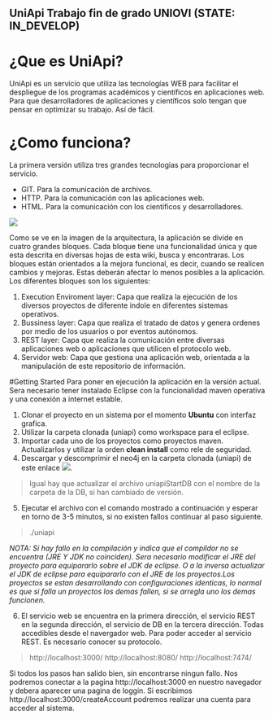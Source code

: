 ## UniApi Trabajo fin de grado UNIOVI (STATE: IN_DEVELOP)

# ¿Que es UniApi?
UniApi es un servicio que utiliza las tecnologías WEB para facilitar el despliegue de los programas académicos y científicos en aplicaciones web. Para que desarrolladores de aplicaciones y científicos solo tengan que pensar en optimizar su trabajo. Así de fácil.

# ¿Como funciona?
La primera versión utiliza tres grandes tecnologias para proporcionar el servicio.
* GIT. Para la comunicación de archivos.
* HTTP. Para la comunicación con las aplicaciones web.
* HTML. Para la comunicación con los científicos y desarrolladores.

![](http://imageshack.com/a/img922/4170/JUEwVz.jpg)

Como se ve en la imagen de la arquitectura, la aplicación se divide en cuatro grandes bloques. Cada bloque tiene una funcionalidad única y que esta descrita en diversas hojas de esta wiki, busca y encontraras. Los bloques están orientados a la mejora funcional, es decir, cuando se realicen cambios y mejoras. Estas deberán afectar lo menos posibles a la aplicación. Los diferentes bloques son los siguientes:

1. Execution Enviroment layer: Capa que realiza la ejecución de los diversos proyectos de diferente indole en diferentes sistemas operativos.
2. Bussiness layer: Capa que realiza el tratado de datos y genera ordenes por medio de los usuarios o por eventos autónomos.
3. REST layer: Capa que realiza la comunicación entre diversas aplicaciones web o aplicaciones que utilicen el protocolo web.
4. Servidor web: Capa que gestiona una aplicación web, orientada a la manipulación de este repositorio de información.

#Getting Started
Para poner en ejecución la aplicación en la versión actual. Sera necesario tener instalado Eclipse con la funcionalidad maven operativa y una conexión a internet estable.

1. Clonar el proyecto en un sistema por el momento **Ubuntu** con interfaz grafica.
2. Utilizar la carpeta clonada (uniapi) como workspace para el eclipse.
3. Importar cada uno de los proyectos como proyectos maven. Actualizarlos y utilizar la orden **clean install** como rele de seguridad.
4. Descargar y descomprimir el neo4j en la carpeta clonada (uniapi) de este enlace ![](https://neo4j.com/download/?ref=home).
> Igual hay que actualizar el archivo uniapiStartDB con el nombre de la carpeta de la DB, si han cambiado de versión.
5. Ejecutar el archivo con el comando mostrado a continuación y esperar en torno de 3-5 minutos, si no existen fallos continuar al paso siguiente.

> ./uniapi

*NOTA: Si hay fallo en la compilación y indica que el compildor no se encuentra (JRE Y JDK no coinciden). Sera necesario modificar el JRE del proyecto para equipararlo sobre el JDK de eclipse. O a la inversa actualizar el JDK de eclipse para equipararlo con el JRE de los proyectos.Los proyectos se estan desarrollando con configuraciones identicas, lo normal es que si falla un proyectos los demas fallen, si se arregla uno los demas funcionen.*

6. El servicio web se encuentra en la primera dirección, el servicio REST en la segunda dirección, el servicio de DB en la tercera dirección. Todas accedibles desde el navergador web. Para poder acceder al servicio REST. Es necesario conocer su protocolo.


> http://localhost:3000/
> http://localhost:8080/
> http://localhost:7474/

Si todos los pasos han salido bien, sin encontrarse ningun fallo. Nos podremos conectar a la pagina http://localhost:3000 en nuestro navegador y debera aparecer una pagina de loggin. Si escribimos http://localhost:3000/createAccount podremos realizar una cuenta para acceder al sistema.





